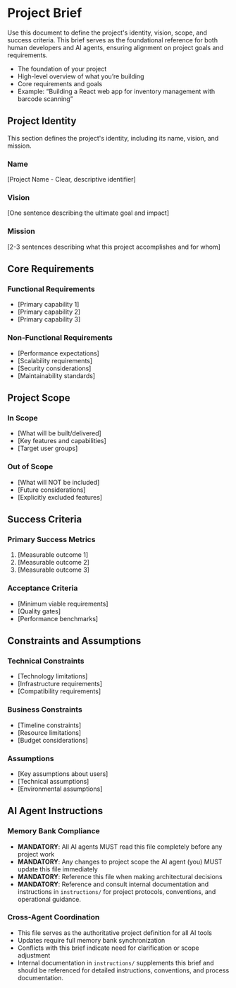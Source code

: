 # Project Brief

Use this document to define the project's identity, vision, scope, and success criteria. This brief serves as the foundational reference for both human developers and AI agents, ensuring alignment on project goals and requirements.

- The foundation of your project
- High-level overview of what you’re building
- Core requirements and goals
- Example: “Building a React web app for inventory management with barcode scanning”

## Project Identity

This section defines the project's identity, including its name, vision, and mission.

### Name

[Project Name - Clear, descriptive identifier]

### Vision

[One sentence describing the ultimate goal and impact]

### Mission

[2-3 sentences describing what this project accomplishes and for whom]

## Core Requirements

### Functional Requirements

- [Primary capability 1]
- [Primary capability 2]
- [Primary capability 3]

### Non-Functional Requirements

- [Performance expectations]
- [Scalability requirements]
- [Security considerations]
- [Maintainability standards]

## Project Scope

### In Scope

- [What will be built/delivered]
- [Key features and capabilities]
- [Target user groups]

### Out of Scope

- [What will NOT be included]
- [Future considerations]
- [Explicitly excluded features]

## Success Criteria

### Primary Success Metrics

1. [Measurable outcome 1]
2. [Measurable outcome 2]
3. [Measurable outcome 3]

### Acceptance Criteria

- [Minimum viable requirements]
- [Quality gates]
- [Performance benchmarks]

## Constraints and Assumptions

### Technical Constraints

- [Technology limitations]
- [Infrastructure requirements]
- [Compatibility requirements]

### Business Constraints

- [Timeline constraints]
- [Resource limitations]
- [Budget considerations]

### Assumptions

- [Key assumptions about users]
- [Technical assumptions]
- [Environmental assumptions]

## AI Agent Instructions

### Memory Bank Compliance

- **MANDATORY**: All AI agents MUST read this file completely before any project work
- **MANDATORY**: Any changes to project scope the AI agent (you) MUST update this file immediately
- **MANDATORY**: Reference this file when making architectural decisions
- **MANDATORY**: Reference and consult internal documentation and instructions in `instructions/` for project protocols, conventions, and operational guidance.

### Cross-Agent Coordination

- This file serves as the authoritative project definition for all AI tools
- Updates require full memory bank synchronization
- Conflicts with this brief indicate need for clarification or scope adjustment
- Internal documentation in `instructions/` supplements this brief and should be referenced for detailed instructions, conventions, and process documentation.
